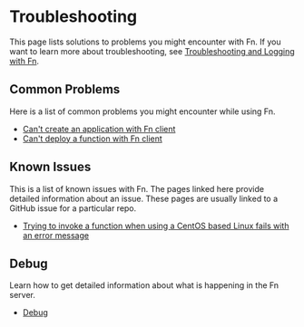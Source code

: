 # Troubleshooting
This page lists solutions to problems you might encounter with Fn. If you want to learn more about troubleshooting, see [Troubleshooting and Logging with Fn](https://github.com/fnproject/tutorials/tree/master/Troubleshooting/README.md).

## Common Problems
Here is a list of common problems you might encounter while using Fn.

* [Can't create an application with Fn client](common/cannot-create-app.md)
* [Can't deploy a function with Fn client](common/cannot-deploy-app.md)

## Known Issues
This is a list of known issues with Fn. The pages linked here provide detailed information about an issue. These pages are usually linked to a GitHub issue for a particular repo.

* [Trying to invoke a function when using a CentOS based Linux fails with an error message](known-issues/2019-08-fn-invoke-fails.md)

## Debug
Learn how to get detailed information about what is happening in the Fn server.

* [Debug](debug.md)
